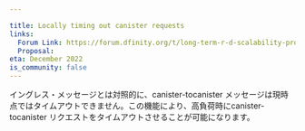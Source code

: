 ```yaml
---

title: Locally timing out canister requests
links:
  Forum Link: https://forum.dfinity.org/t/long-term-r-d-scalability-proposal/9387
  Proposal:
eta: December 2022
is_community: false
---
```

イングレス・メッセージとは対照的に、canister-tocanister メッセージは現時点ではタイムアウトできません。この機能により、高負荷時にcanister-tocanister リクエストをタイムアウトさせることが可能になります。

<!---


As opposed to ingress messages, canister-to-canister messages can not timeout at the moment. This feature will introduce the possiblity for the IC to timeout canister-to-canister requests in high-load phases.

-->
